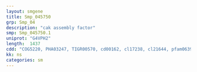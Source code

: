 ```yaml
---
layout: smgene
title: Smp_045750
grp: Smp_04
description: "cak assembly factor"
smp: Smp_045750.1
uniprot: "G4VPH2"
length:  1437
cdd: "COG5220, PHA03247, TIGR00570, cd00162, cl17238, cl21644, pfam06391, pfam07223"
kk: ns
categories: sm
---
```

